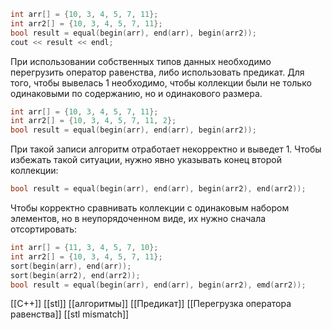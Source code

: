 ```c++
int arr[] = {10, 3, 4, 5, 7, 11};
int arr2[] = {10, 3, 4, 5, 7, 11};
bool result = equal(begin(arr), end(arr), begin(arr2));
cout << result << endl;
```
При использовании собственных типов данных необходимо перегрузить оператор равенства, либо использовать предикат.
Для того, чтобы вывелась 1 необходимо, чтобы коллекции были не только одинаковыми по содержанию, но и одинакового размера.
```c++
int arr[] = {10, 3, 4, 5, 7, 11};
int arr2[] = {10, 3, 4, 5, 7, 11, 2};
bool result = equal(begin(arr), end(arr), begin(arr2));
```
При такой записи алгоритм отработает некорректно и выведет 1. Чтобы избежать такой ситуации, нужно явно указывать конец второй коллекции:
```c++
bool result = equal(begin(arr), end(arr), begin(arr2), end(arr2));
```

Чтобы  корректно сравнивать коллекции с одинаковым набором элементов, но в неупорядоченном виде, их нужно сначала отсортировать:
```c++
int arr[] = {11, 3, 4, 5, 7, 10};
int arr2[] = {10, 3, 4, 5, 7, 11};
sort(begin(arr), end(arr));
sort(begin(arr2), end(arr2));
bool result = equal(begin(arr), end(arr), begin(arr2), emd(arr2));
```

[[C++]] [[stl]] [[алгоритмы]] [[Предикат]] [[Перегрузка оператора равенства]] [[stl mismatch]] 